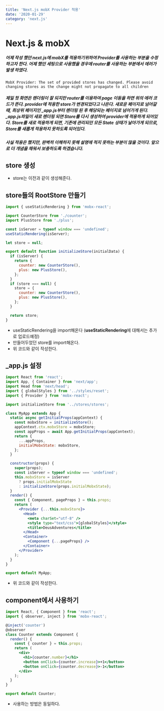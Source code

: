 ```yaml
---
title: 'Next.js mobX Provider 적용'
date: '2020-01-29'
category: 'next.js'
---
```


# Next.js & mobX

##### 어제 작성 했던 next.js에 mobX를 적용하기위하여 Provider를 사용하는 부분을 수정하고자 한다. 어제 했던 세팅으로 사용했을 경우에 router를 사용하는 부분에서 에러가 발생 하였다.

`MobX Provider: The set of provided stores has changed. Please avoid changing stores as the change might not propagate to all children`

##### 제일 첫 화면은 랜더링이 잘 되지만 router를 이용하여 page 이동을 하면 위의 에러 코드가 뜬다. provider에 적용한 store가 변경되었다고 나온다. 새로운 페이지로 넘어갈 때, 최상위 페이지인 \_app.js부터 렌더링 된 후 해당되는 페이지로 넘어가게 된다. \_app.js파일이 새로 렌더링 되면 Store를 다시 생성하여 provider에 적용하게 되어있다. Store를 새로 적용하게 되면, 기존에 관리되던 모든 State 상태가 날아가게 되므로, Store를 새롭게 적용하지 못하도록 되어있다.

##### 사실 적용은 했지만, 완벽히 이해하지 못해 설명에 적지 못하는 부분이 많을 것이다. 앞으로 더 개념을 채워서 보충하도록 하겠습니다.

## store 생성

- store는 이전과 같이 생성해준다.

## store들의 RootStore 만들기

```jsx
import { useStaticRendering } from 'mobx-react';

import CounterStore from './counter';
import PlusStore from './plus';

const isServer = typeof window === 'undefined';
useStaticRendering(isServer);

let store = null;

export default function initializeStore(initialData) {
  if (isServer) {
    return {
      counter: new CounterStore(),
      plus: new PlusStore(),
    };
  }
  if (store === null) {
    store = {
      counter: new CounterStore(),
      plus: new PlusStore(),
    };
  }

  return store;
}
```

- useStaticRendering을 import해온다 (**useStaticRendering**에 대해서는 추가로 업로드예정)
- 만들어두었던 store를 import해온다.
- 위 코드와 같이 작성한다.

## \_app.js 설정

```jsx
import React from 'react';
import App, { Container } from 'next/app';
import Head from 'next/head';
import { globalStyles } from '../styles/reset';
import { Provider } from 'mobx-react';

import initializeStore from '../stores/stores';

class MyApp extends App {
  static async getInitialProps(appContext) {
    const mobxStore = initializeStore();
    appContext.ctx.mobxStore = mobxStore;
    const appProps = await App.getInitialProps(appContext);
    return {
      ...appProps,
      initialMobxState: mobxStore,
    };
  }

  constructor(props) {
    super(props);
    const isServer = typeof window === 'undefined';
    this.mobxStore = isServer
      ? props.initialMobxState
      : initializeStore(props.initialMobxState);
  }
  render() {
    const { Component, pageProps } = this.props;
    return (
      <Provider {...this.mobxStore}>
        <Head>
          <meta charSet="utf-8" />
          <style type="text/css">{globalStyles}</style>
          <title>DeusAdventures</title>
        </Head>
        <Container>
          <Component {...pageProps} />
        </Container>
      </Provider>
    );
  }
}

export default MyApp;
```

- 위 코드와 같이 작성한다.

## component에서 사용하기

```jsx
import React, { Component } from 'react';
import { observer, inject } from 'mobx-react';

@inject('counter')
@observer
class Counter extends Component {
  render() {
    const { counter } = this.props;
    return (
      <div>
        <h1>{counter.number}</h1>
        <button onClick={counter.increase}>+1</button>
        <button onClick={counter.decrease}>-1</button>
      </div>
    );
  }
}

export default Counter;
```

- 사용하는 방법은 동일하다.
